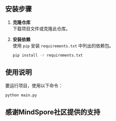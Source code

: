 
## 安装步骤

1. **克隆仓库**  
   下载项目文件或克隆此仓库。

2. **安装依赖**  
   使用 `pip` 安装 `requirements.txt` 中列出的依赖包。

   ```bash
   pip install -r requirements.txt
   ```
## 使用说明

要运行项目，使用以下命令：

```bash
python main.py
```

## 感谢MindSpore社区提供的支持